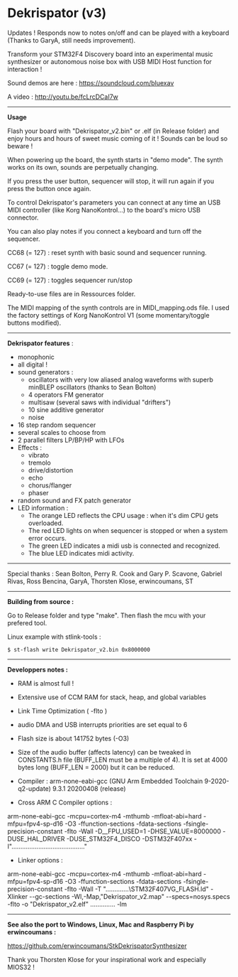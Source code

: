 Dekrispator (v3)
===========

Updates ! Responds now to notes on/off and can be played with a keyboard (Thanks to GaryA, still needs improvement).

Transform your STM32F4 Discovery board into an experimental music synthesizer or autonomous noise box with USB MIDI Host function for interaction !

Sound demos are here : https://soundcloud.com/bluexav

A video : http://youtu.be/fcLrcDCaI7w

- - - -

**Usage**

Flash your board with "Dekrispator_v2.bin" or .elf (in Release folder) and enjoy hours and hours of sweet music coming of it ! Sounds can be loud so beware !

When powering up the board, the synth starts in "demo mode". The synth works on its own, sounds are perpetually changing. 

If you press the user button, sequencer will stop, it will run again if you press the button once again.

To control Dekrispator's parameters you can connect at any time an USB MIDI controller (like Korg NanoKontrol...) to the board's micro USB connector.

You can also play notes if you connect a keyboard and turn off the sequencer.

CC68 (= 127) : reset synth with basic sound and sequencer running.

CC67 (= 127) : toggle demo mode.

CC69 (= 127) : toggles sequencer run/stop



Ready-to-use files are in Ressources folder.

The MIDI mapping of the synth controls are in MIDI_mapping.ods file. I used the factory settings of Korg NanoKontrol V1 (some momentary/toggle buttons modified). 


- - - -

**Dekrispator features** :

 * monophonic
 * all digital !
 * sound generators :
   * oscillators with very low aliased analog waveforms with superb minBLEP oscillators (thanks to Sean Bolton)
   * 4 operators FM generator
   * multisaw (several saws with individual "drifters")
   * 10 sine additive generator
   * noise
 * 16 step random sequencer
 * several scales to choose from
 * 2 parallel filters LP/BP/HP with LFOs
 * Effects :
   * vibrato
   * tremolo
   * drive/distortion
   * echo
   * chorus/flanger
   * phaser
 * random sound and FX patch generator
 * LED information :
   * The orange LED reflects the CPU usage : when it's dim CPU gets overloaded.
   * The red LED lights on when sequencer is stopped or when a system error occurs.
   * The green LED indicates a midi usb is connected and recognized.
   * The blue LED indicates midi activity.

- - - -
Special thanks : Sean Bolton, Perry R. Cook and Gary P. Scavone, Gabriel Rivas, Ross Bencina, GaryA, Thorsten Klose, erwincoumans, ST

- - - - 

**Building from source :**

Go to Release folder and type "make". Then flash the mcu with your prefered tool.

Linux example with stlink-tools : 

```
$ st-flash write Dekrispator_v2.bin 0x8000000
```

- - - 

**Developpers notes :**

* RAM is almost full !
* Extensive use of CCM RAM for stack, heap, and global variables
* Link Time Optimization ( -flto ) 
* audio DMA and USB interrupts priorities are set equal to 6
* Flash size is about 141752 bytes (-O3)
* Size of the audio buffer (affects latency) can be tweaked in CONSTANTS.h file (BUFF_LEN must be a multiple of 4).
It is set at 4000 bytes long (BUFF_LEN = 2000) but it can be reduced.

* Compiler : arm-none-eabi-gcc (GNU Arm Embedded Toolchain 9-2020-q2-update) 9.3.1 20200408 (release)

* Cross ARM C Compiler options :

arm-none-eabi-gcc -mcpu=cortex-m4 -mthumb -mfloat-abi=hard -mfpu=fpv4-sp-d16 -O3 -ffunction-sections -fdata-sections  -fsingle-precision-constant -flto -Wall -D__FPU_USED=1 -DHSE_VALUE=8000000 -DUSE_HAL_DRIVER -DUSE_STM32F4_DISCO -DSTM32F407xx -I"........................................."

* Linker options :

arm-none-eabi-gcc -mcpu=cortex-m4 -mthumb -mfloat-abi=hard -mfpu=fpv4-sp-d16 -O3 -ffunction-sections -fdata-sections  -fsingle-precision-constant -flto -Wall -T ".............\STM32F407VG_FLASH.ld" -Xlinker --gc-sections -Wl,-Map,"Dekrispator_v2.map" --specs=nosys.specs -flto -o "Dekrispator_v2.elf"  ..............  -lm
  
- - - 
**See also the port to Windows, Linux, Mac and Raspberry Pi  by erwincoumans :**

 https://github.com/erwincoumans/StkDekrispatorSynthesizer
 
 Thank you Thorsten Klose for your inspirational work and especially MIOS32 !
